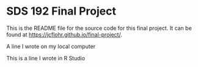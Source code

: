 # SDS 192 Final Project

This is the README file for the source code for this final project. It can be found at <https://jcflohr.github.io/final-project/>.  

A line I wrote on my local computer

This is a line I wrote in R Studio
